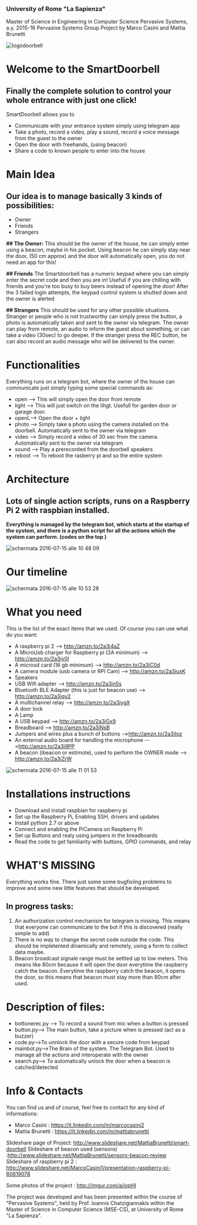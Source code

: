 ### University of Rome "La Sapienza"
Master of Science in Engineering in Computer Science
Pervasive Systems, a.y. 2015-16
Pervasive Systems Group Project by Marco Casini and Mattia Brunetti


![logodoorbell](https://cloud.githubusercontent.com/assets/17788819/16867680/61f7ab28-4a73-11e6-9513-46ac97008287.jpg)
# Welcome to the SmartDoorbell 

## Finally the complete solution to control your whole entrance with just one click!
SmartDoorbell allows you to

- Communicate with your entrance system simply using telegram app
- Take a photo, record a video, play a sound, record a voice message from the guest to the owner
- Open the door  with freehands, (using beacon)
- Share a code to known people to enter into the house

# Main Idea

## Our idea is to manage basically 3  kinds of possibilities:
- Owner
- Friends
- Strangers

**## The Owner:**
This should be the owner of the house, he can simply enter using a beacon, maybe in his pocket. Using beacon he can simply stay near the door, (50 cm approx) and the door will automatically open, you do not need an app for this!

**## Friends**
The Smartdoorbell has a numeric keypad where you can simply enter the secret code and then you are in! Usefull  if you are chilling with friends and  you're too busy to buy beers instead of opening the door! After the 3 failed login attempts, the keypad control system is shutted down and the owner is alerted 

**## Strangers**
This should be used for any other possible situations. Stranger or people who is not trustworthy can simply press the button,  a photo is automatically taken and sent to the owner via telegram. The owner can play from remote, an audio to inform the guest about something, or  can take a video (30sec) to go deeper. 
If the stranger press the REC button, he can also record an audio message who will be delivered to the owner. 

# Functionalities
Everything runs on a telegram bot, where the owner of the house can communicate just simply typing some special commands as:

- open --> This will simply open the door from remote
- light --> This will just switch on the lihgt. Usefull for garden door or garage door.
- openL--> Open the door + light
- photo --> Simply take a photo using the camera installed on the doorbell. Automatically sent to     the owner via telegram
- video --> Simply record a video of 30 sec from the camera. Automatically sent to the owner via telegram
- sound --> Play a prerecorded  from the doorbell speakers
- reboot --> To reboot the rasberry pi and so the entire system

# Architecture

## Lots of single action scripts, runs on   a Raspberry Pi 2 with raspbian installed. 

**Everything is managed by the telegram bot, which starts at the startup of the system, and there is a python script for all the actions which the system can perform. (codes on the top )**

![schermata 2016-07-15 alle 10 48 09](https://cloud.githubusercontent.com/assets/17788819/16868765/c274674c-4a79-11e6-8fdb-e99e0c2c2837.png)


#  Our timeline

![schermata 2016-07-15 alle 10 53 28](https://cloud.githubusercontent.com/assets/17788819/16868950/bb452514-4a7a-11e6-9a39-73ce64a9359c.png)


#  What you need

This is the list of the exact items that we used. Of course you can use what do you want:


- A raspberry pi 2  --> http://amzn.to/2a3i4aZ
- A MicroUsb charger for Raspberry pi (2A minimum) --> http://amzn.to/2a3iy0I
- A microsd card (16 gb minimum) --> http://amzn.to/2a3iC0d
- A camera module (usb camera or RPI Cam) --> http://amzn.to/2a3iuxK
- Speakers 
- USB Wifi adapter --> http://amzn.to/2a3in5s
- Bluetooth BLE Adapter (this is just for beacon use) --> http://amzn.to/2a3iqy2
- A multichannel relay --> http://amzn.to/2a3iygX
- A door lock 
- A Lamp
- A USB keypad --> http://amzn.to/2a3iGx9
- Breadboard --> http://amzn.to/2a3iNsB
- Jumpers and wires plus a bunch of buttons -->http://amzn.to/2a3iIoz
- An external audio board for handling the microphone  -->http://amzn.to/2a3j9PP
- A beacon (ibeacon or estimote), used to perform the OWNER mode --> http://amzn.to/2a3iZrW




![schermata 2016-07-15 alle 11 01 53](https://cloud.githubusercontent.com/assets/17788819/16869143/9b1be9c0-4a7b-11e6-81d9-34627682de2a.png)


#  Installations instructions

- Download and install raspbian for raspberry pi
- Set up the Raspberry Pi, Enabling SSH, drivers and updates
- Install python 2.7 or above
- Connect and enabling the PiCamera on Raspberry Pi
- Set up Buttons and realy using jumpers in the breadboards
- Read the code to get familiarity with buttons, GPIO commands, and relay


# WHAT'S MISSING 

Everything works fine. There just some some bugfixiing problems to improve and some new little features that should be developed.

## In progress tasks:

1) An authorization control mechanism for telegram is missing. This means that everyone can communicate to the bot if this is discovered  (really simple to add)
2) There is no way to change the secret code outside the code. This should be impletented dinamically and remotely, using a form to collect data maybe.
3) Beacon broadcast signale range must be settled up to low meters. This means like 80cm because it will open the door everytime the raspberry catch the beacon. Everytime the raspberry catch the beacon, it opens the door, so this means that beacon must stay more than 80cm after used.




# Description of files:

- bottonerec.py --> To record a sound from mic when a button is pressed
- button.py--> The main button, take a picture when is pressed (act as a buzzer)
- code.py-->To unnlock the door with a secure code from keypad 
- mainbot.py-->The Brain of the system. The Telegram Bot. Used  to manage all the actions and interoperate with the owner
- search.py--> To automatically unlock the door when a beacon is catched/detected

# Info & Contacts


You can find us and of course, feel free to contact for any kind of informations:

- Marco Casini : https://it.linkedin.com/in/marcocasini2
- Mattia Brunetti : https://it.linkedin.com/in/mattiabrunetti

Slideshare page of Project: http://www.slideshare.net/MattiaBrunetti/smart-doorbell
Slideshare of beacon used (sensoro) :http://www.slideshare.net/MattiaBrunetti/sensoro-beacon-review
Slideshare of raspberry pi 2 : http://www.slideshare.net/MarcoCasini1/presentation-raspberry-pi-60819078


Some photos of the project : http://imgur.com/a/iopHl

The project was developed and has been presented within the course of "Pervasive Systems", held by Prof. Ioannis Chatzigiannakis within the Master of Science in Computer Science (MSE-CS), at University of Rome "La Sapienza".






